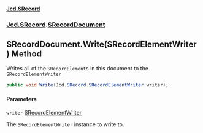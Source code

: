 #### [Jcd.SRecord](index.md 'index')
### [Jcd.SRecord](Jcd.SRecord.md 'Jcd.SRecord').[SRecordDocument](Jcd.SRecord.SRecordDocument.md 'Jcd.SRecord.SRecordDocument')

## SRecordDocument.Write(SRecordElementWriter) Method

Writes all of the `SRecordElement`s in this document to the  
`SRecordElementWriter`

```csharp
public void Write(Jcd.SRecord.SRecordElementWriter writer);
```
#### Parameters

<a name='Jcd.SRecord.SRecordDocument.Write(Jcd.SRecord.SRecordElementWriter).writer'></a>

`writer` [SRecordElementWriter](Jcd.SRecord.SRecordElementWriter.md 'Jcd.SRecord.SRecordElementWriter')

The `SRecordElementWriter` instance to write to.